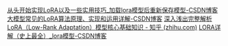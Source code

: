 [从头开始实现LoRA以及一些实用技巧_加载lora模型后重新保存模型-CSDN博客](https://blog.csdn.net/deephub/article/details/135078993)
[大模型常见的LoRA算法原理、实现和运用详解-CSDN博客](https://blog.csdn.net/qq_36803941/article/details/140298164)
[深入浅出完整解析LoRA（Low-Rank Adaptation）模型核心基础知识 - 知乎 (zhihu.com)](https://zhuanlan.zhihu.com/p/639229126)
[LORA详解（史上最全）_lora模型-CSDN博客](https://blog.csdn.net/qq_41475067/article/details/138155486)
